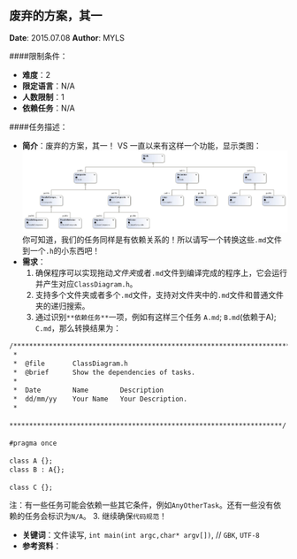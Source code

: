 废弃的方案，其一
---

**Date**: 2015.07.08
**Author**: MYLS

####限制条件：

 - **难度**：2
 - **限定语言**：N/A
 - **人数限制**：1
 - **依赖任务**：N/A

####任务描述：

 - **简介**：废弃的方案，其一！
 VS 一直以来有这样一个功能，显示类图：![类图](img/Task2Class.ClassDiagram.jpg)你可知道，我们的任务同样是有依赖关系的！所以请写一个转换这些`.md`文件到一个`.h`的小东西吧！
 - **需求**：
    1. 确保程序可以实现拖动*文件夹*或者`.md`文件到编译完成的程序上，它会运行并产生对应`ClassDiagram.h`。
    2. 支持多个文件夹或者多个`.md`文件，支持对文件夹中的`.md`文件和普通文件夹的递归搜索。
    3. 通过识别`**依赖任务**`一项，例如有这样三个任务 `A.md`; `B.md`(依赖于A); `C.md`，那么转换结果为：
```
/**********************************************************************
 *
 *	@file		ClassDiagram.h
 *	@brief		Show the dependencies of tasks.
 *
 *	Date        Name        Description
 *	dd/mm/yy	Your Name	Your Description.
 *
 *********************************************************************/

#pragma once

class A {};
class B : A{};

class C {};
```
注：有一些任务可能会依赖一些其它条件，例如`AnyOtherTask`。还有一些没有依赖的任务会标识为`N/A`。
    3. 继续确保`代码规范`！

 - **关键词**：文件读写, `int main(int argc,char* argv[])`, // `GBK`, `UTF-8`
 - **参考资料**：
